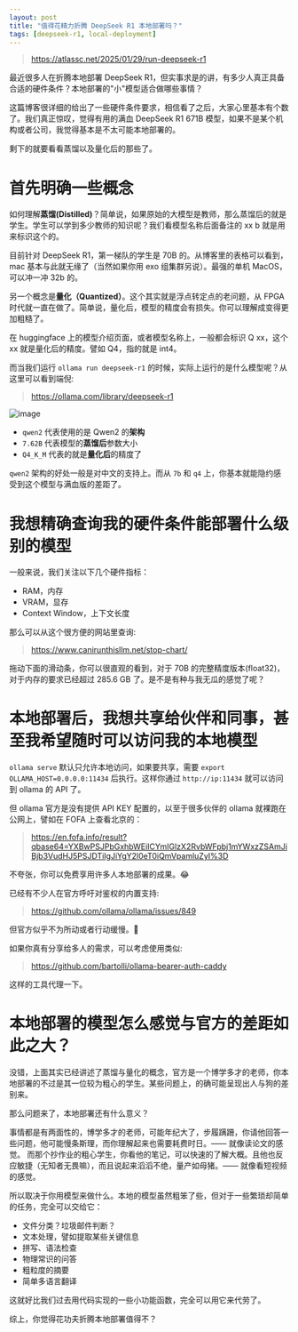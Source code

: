 ```yaml
---
layout: post
title: "值得花精力折腾 DeepSeek R1 本地部署吗？"
tags: [deepseek-r1, local-deployment]
---
```


> <https://atlassc.net/2025/01/29/run-deepseek-r1>

最近很多人在折腾本地部署 DeepSeek R1，但实事求是的讲，有多少人真正具备合适的硬件条件？本地部署的"小"模型适合做哪些事情？

<!--more-->

这篇博客很详细的给出了一些硬件条件要求，相信看了之后，大家心里基本有个数了。我们真正惊叹，觉得有用的满血 DeepSeek R1 671B 模型，如果不是某个机构或者公司，我觉得基本是不太可能本地部署的。

剩下的就要看看蒸馏以及量化后的那些了。

# 首先明确一些概念

如何理解**蒸馏(Distilled)**？简单说，如果原始的大模型是教师，那么蒸馏后的就是学生。学生可以学到多少教师的知识呢？我们看模型名称后面备注的 xx b 就是用来标识这个的。

目前针对 DeepSeek R1，第一梯队的学生是 70B 的。从博客里的表格可以看到，mac 基本与此就无缘了（当然如果你用 exo 组集群另说）。最强的单机 MacOS，可以冲一冲 32b 的。

另一个概念是**量化（Quantized）**。这个其实就是浮点转定点的老问题，从 FPGA 时代就一直在做了。简单说，量化后，模型的精度会有损失。你可以理解成变得更加粗糙了。

在 huggingface 上的模型介绍页面，或者模型名称上，一般都会标识 Q xx，这个 xx 就是量化后的精度。譬如 Q4，指的就是 int4。

而当我们运行 `ollama run deepseek-r1` 的时候，实际上运行的是什么模型呢？从这里可以看到端倪:

> <https://ollama.com/library/deepseek-r1>

![image](https://github.com/user-attachments/assets/de454d80-cf86-4cde-9c6b-82d3376998be)

- `qwen2` 代表使用的是 Qwen2 的**架构**
- `7.62B` 代表模型的**蒸馏后**参数大小
- `Q4_K_M` 代表的就是**量化后**的精度了

`qwen2` 架构的好处一般是对中文的支持上。而从 `7b` 和 `q4` 上，你基本就能隐约感受到这个模型与满血版的差距了。

# 我想精确查询我的硬件条件能部署什么级别的模型

一般来说，我们关注以下几个硬件指标：

- RAM，内存
- VRAM，显存
- Context Window，上下文长度

那么可以从这个很方便的网站里查询:

> <https://www.canirunthisllm.net/stop-chart/>

拖动下面的滑动条，你可以很直观的看到，对于 70B 的完整精度版本(float32)，对于内存的要求已经超过 285.6 GB 了。是不是有种与我无瓜的感觉了呢？

# 本地部署后，我想共享给伙伴和同事，甚至我希望随时可以访问我的本地模型

`ollama serve` 默认只允许本地访问，如果要共享，需要 `export OLLAMA_HOST=0.0.0.0:11434` 后执行。这样你通过 `http://ip:11434` 就可以访问到 ollama 的 API 了。

但 ollama 官方是没有提供 API KEY 配置的，以至于很多伙伴的 ollama 就裸跑在公网上，譬如在 FOFA 上查看北京的：

> <https://en.fofa.info/result?qbase64=YXBwPSJPbGxhbWEiICYmIGlzX2RvbWFpbj1mYWxzZSAmJiBjb3VudHJ5PSJDTiIgJiYgY2l0eT0iQmVpamluZyI%3D>

不夸张，你可以免费享用许多人本地部署的成果。😂

已经有不少人在官方呼吁对鉴权的内置支持:

> <https://github.com/ollama/ollama/issues/849>

但官方似乎不为所动或者行动缓慢。🐶

如果你真有分享给多人的需求，可以考虑使用类似:

> <https://github.com/bartolli/ollama-bearer-auth-caddy>

这样的工具代理一下。

# 本地部署的模型怎么感觉与官方的差距如此之大？

没错，上面其实已经讲述了蒸馏与量化的概念，官方是一个博学多才的老师，你本地部署的不过是其一位较为粗心的学生。某些问题上，的确可能呈现出人与狗的差别来。

那么问题来了，本地部署还有什么意义？

事情都是有两面性的，博学多才的老师，可能年纪大了，步履蹒跚，你请他回答一些问题，他可能慢条斯理，而你理解起来也需要耗费时日。—— 就像读论文的感觉。
而那个抄作业的粗心学生，你看他的笔记，可以快速的了解大概。且他也反应敏捷（无知者无畏嘛），而且说起来滔滔不绝，量产如母猪。—— 就像看短视频的感觉。

所以取决于你用模型来做什么。本地的模型虽然粗笨了些，但对于一些繁琐却简单的任务，完全可以交给它：

- 文件分类？垃圾邮件判断？
- 文本处理，譬如提取某些关键信息
- 拼写、语法检查
- 物理常识的问答
- 粗粒度的摘要
- 简单多语言翻译

这就好比我们过去用代码实现的一些小功能函数，完全可以用它来代劳了。

综上，你觉得花功夫折腾本地部署值得不？
